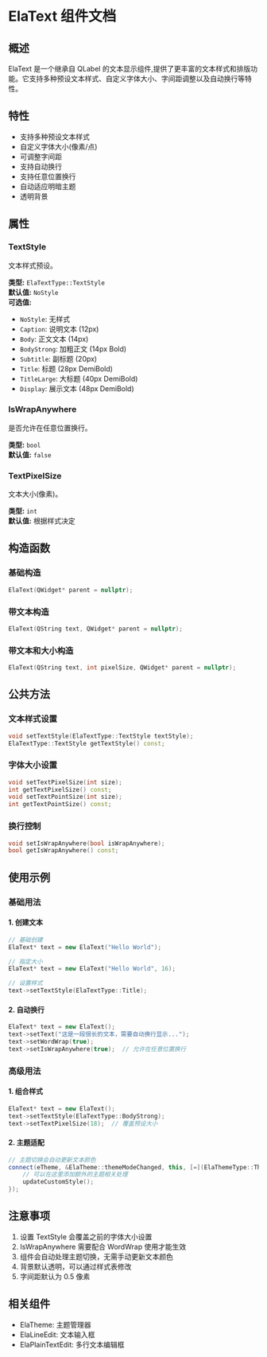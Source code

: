 # ElaText 组件文档

## 概述
ElaText 是一个继承自 QLabel 的文本显示组件,提供了更丰富的文本样式和排版功能。它支持多种预设文本样式、自定义字体大小、字间距调整以及自动换行等特性。

## 特性
- 支持多种预设文本样式
- 自定义字体大小(像素/点)
- 可调整字间距
- 支持自动换行
- 支持任意位置换行
- 自动适应明暗主题
- 透明背景

## 属性

### TextStyle
文本样式预设。

**类型:** `ElaTextType::TextStyle`  
**默认值:** `NoStyle`  
**可选值:**
- `NoStyle`: 无样式
- `Caption`: 说明文本 (12px)
- `Body`: 正文文本 (14px)
- `BodyStrong`: 加粗正文 (14px Bold)
- `Subtitle`: 副标题 (20px)
- `Title`: 标题 (28px DemiBold)
- `TitleLarge`: 大标题 (40px DemiBold)
- `Display`: 展示文本 (48px DemiBold)

### IsWrapAnywhere
是否允许在任意位置换行。

**类型:** `bool`  
**默认值:** `false`

### TextPixelSize
文本大小(像素)。

**类型:** `int`  
**默认值:** 根据样式决定

## 构造函数

### 基础构造
```cpp
ElaText(QWidget* parent = nullptr);
```

### 带文本构造
```cpp
ElaText(QString text, QWidget* parent = nullptr);
```

### 带文本和大小构造
```cpp
ElaText(QString text, int pixelSize, QWidget* parent = nullptr);
```

## 公共方法

### 文本样式设置
```cpp
void setTextStyle(ElaTextType::TextStyle textStyle);
ElaTextType::TextStyle getTextStyle() const;
```

### 字体大小设置
```cpp
void setTextPixelSize(int size);
int getTextPixelSize() const;
void setTextPointSize(int size);
int getTextPointSize() const;
```

### 换行控制
```cpp
void setIsWrapAnywhere(bool isWrapAnywhere);
bool getIsWrapAnywhere() const;
```

## 使用示例

### 基础用法

#### 1. 创建文本
```cpp
// 基础创建
ElaText* text = new ElaText("Hello World");

// 指定大小
ElaText* text = new ElaText("Hello World", 16);

// 设置样式
text->setTextStyle(ElaTextType::Title);
```

#### 2. 自动换行
```cpp
ElaText* text = new ElaText();
text->setText("这是一段很长的文本，需要自动换行显示...");
text->setWordWrap(true);
text->setIsWrapAnywhere(true);  // 允许在任意位置换行
```

### 高级用法

#### 1. 组合样式
```cpp
ElaText* text = new ElaText();
text->setTextStyle(ElaTextType::BodyStrong);
text->setTextPixelSize(18);  // 覆盖预设大小
```

#### 2. 主题适配
```cpp
// 主题切换会自动更新文本颜色
connect(eTheme, &ElaTheme::themeModeChanged, this, [=](ElaThemeType::ThemeMode mode){
    // 可以在这里添加额外的主题相关处理
    updateCustomStyle();
});
```

## 注意事项
1. 设置 TextStyle 会覆盖之前的字体大小设置
2. IsWrapAnywhere 需要配合 WordWrap 使用才能生效
3. 组件会自动处理主题切换，无需手动更新文本颜色
4. 背景默认透明，可以通过样式表修改
5. 字间距默认为 0.5 像素

## 相关组件
- ElaTheme: 主题管理器
- ElaLineEdit: 文本输入框
- ElaPlainTextEdit: 多行文本编辑框
